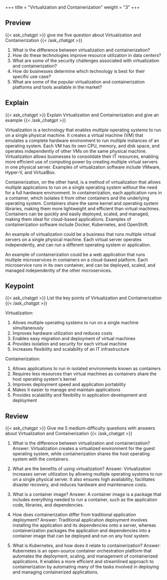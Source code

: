 +++
title = "Virtualization and Containerization"
weight = "3"
+++
## Preview
{{< ask_chatgpt >}}
give me five question about Virtualization and Containerization
{{< /ask_chatgpt >}}



1. What is the difference between virtualization and containerization?
2. How do these technologies improve resource utilization in data centers?
3. What are some of the security challenges associated with virtualization and containerization?
4. How do businesses determine which technology is best for their specific use case?
5. What are some of the popular virtualization and containerization platforms and tools available in the market?   

## Explain
{{< ask_chatgpt >}}
Explain Virtualization and Containerization and give an example
{{< /ask_chatgpt >}}



Virtualization is a technology that enables multiple operating systems to run on a single physical machine. It creates a virtual machine (VM) that emulates a complete hardware environment to run multiple instances of an operating system. Each VM has its own CPU, memory, and disk space, and operates independently of other VMs on the same physical machine. Virtualization allows businesses to consolidate their IT resources, enabling more efficient use of computing power by creating multiple virtual servers in one physical server. Examples of virtualization software include VMware, Hyper-V, and VirtualBox.

Containerization, on the other hand, is a method of virtualization that allows multiple applications to run on a single operating system without the need for a full hardware environment. In containerization, each application runs in a container, which isolates it from other containers and the underlying operating system. Containers share the same kernel and operating system libraries, making them more lightweight and efficient than virtual machines. Containers can be quickly and easily deployed, scaled, and managed, making them ideal for cloud-based applications. Examples of containerization software include Docker, Kubernetes, and OpenShift.

An example of virtualization could be a business that runs multiple virtual servers on a single physical machine. Each virtual server operates independently, and can run a different operating system or application.

An example of containerization could be a web application that runs multiple microservices in containers on a cloud-based platform. Each microservice runs in its own container, and can be deployed, scaled, and managed independently of the other microservices.   

## Keypoint
{{< ask_chatgpt >}}
List the key points of Virtualization and Containerization
{{< /ask_chatgpt >}}



Virtualization:
1. Allows multiple operating systems to run on a single machine simultaneously
2. Improves hardware utilization and reduces costs
3. Enables easy migration and deployment of virtual machines
4. Provides isolation and security for each virtual machine
5. Increases flexibility and scalability of an IT infrastructure

Containerization:
1. Allows applications to run in isolated environments known as containers
2. Requires less resources than virtual machines as containers share the host operating system's kernel
3. Improves deployment speed and application portability
4. Makes it easier to manage and maintain applications
5. Provides scalability and flexibility in application development and deployment   

## Review
{{< ask_chatgpt >}}
Give me 5 medium-difficulty questions with answers about Virtualization and Containerization
{{< /ask_chatgpt >}}



1. What is the difference between virtualization and containerization?
Answer: Virtualization creates a virtualized environment for the guest operating system, while containerization shares the host operating system with the containers.

2. What are the benefits of using virtualization?
Answer: Virtualization increases server utilization by allowing multiple operating systems to run on a single physical server. It also ensures high availability, facilitates disaster recovery, and reduces hardware and maintenance costs.

3. What is a container image?
Answer: A container image is a package that includes everything needed to run a container, such as the application code, libraries, and dependencies.

4. How does containerization differ from traditional application deployment?
Answer: Traditional application deployment involves installing the application and its dependencies onto a server, whereas containerization packages the application and dependencies into a container image that can be deployed and run on any host system.

5. What is Kubernetes, and how does it relate to containerization?
Answer: Kubernetes is an open-source container orchestration platform that automates the deployment, scaling, and management of containerized applications. It enables a more efficient and streamlined approach to containerization by automating many of the tasks involved in deploying and managing containerized applications.   

